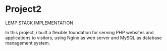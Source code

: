 # Project2
LEMP STACK IMPLEMENTATION

In this project, i built a flexible foundation for serving PHP websites and applications to visitors, using Nginx as web server and MySQL as database management system.
